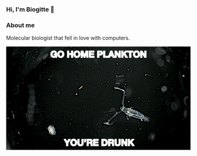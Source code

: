 ### Hi, I'm Biogitte 👋

### About me

Molecular biologist that fell in love with computers.

![copepod](copepod.gif)
